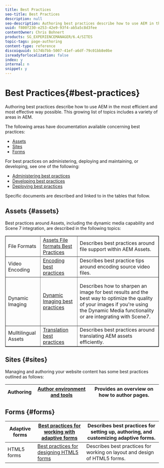 ```yaml
---
title: Best Practices
seo-title: Best Practices
description: null
seo-description: Authoring best practices describe how to use AEM in the most efficient and most effective way possible. This growing list of topics includes a variety of areas in AEM.
uuid: f800f230-e253-42e9-93f4-ab5a5c8d3fee
contentOwner: Chris Bohnert
products: SG_EXPERIENCEMANAGER/6.4/SITES
topic-tags: page-authoring
content-type: reference
discoiquuid: b174b7bb-5007-41ef-a6df-79c01bb8e0be
isreadyforlocalization: false
index: y
internal: n
snippet: y
---
```


# Best Practices{#best-practices}

Authoring best practices describe how to use AEM in the most efficient and most effective way possible. This growing list of topics includes a variety of areas in AEM.

The following areas have documentation available concerning best practices:

* [Assets](#assets)
* [Sites](#sites)
* [Forms](#forms)

For best practices on administering, deploying and maintaining, or developing, see one of the following:

* [Administering best practices](../../administering/using/administer-best-practices.md)
* [Developing best practices](../../developing/using/best-practices.md)
* [Deploying best practices](../../deploying/using/best-practices.md)

Specific documents are described and linked to in the tables that follow.

## Assets {#assets}

Best practices around Assets, including the dynamic media capability and Scene 7 integration, are described in the following topics:

<table border="1" cellpadding="1" cellspacing="0" width="100%"> 
 <tbody>
  <tr>
   <td>File Formats</td> 
   <td><a href="/content/help/en/experience-manager/6-4/assets/using/assets-file-format-best-practices">Assets File formats Best Practices</a></td> 
   <td>Describes best practices around file support within AEM Assets.</td> 
  </tr>
  <tr>
   <td>Video Encoding</td> 
   <td><a href="/content/help/en/experience-manager/6-4/assets/using/video#main-pars_title_7">Encoding best practices</a></td> 
   <td>Describes best practice tips around encoding source video files.</td> 
  </tr>
  <tr>
   <td>Dynamic Imaging</td> 
   <td><a href="/content/help/en/experience-manager/6-4/assets/using/best-practices-for-optimizing-the-quality-of-your-images">Dynamic Imaging best practices</a></td> 
   <td><p>Describes how to sharpen an image for best results and the best way to optimize the quality of your images if you're using the Dynamic Media functionality or are integrating with Scene7. </p> </td> 
  </tr>
  <tr>
   <td>Mulltilingual Assets</td> 
   <td><a href="/content/help/en/experience-manager/6-4/assets/using/best-practices-for-translating-assets-efficiently">Translation best practices</a></td> 
   <td>Describes best practices around translating AEM assets efficiently.</td> 
  </tr>
 </tbody>
</table>

## Sites {#sites}

Managing and authoring your website content has some best practices outlined as follows:

| Authoring | [Author environment and tools](../../classic-ui-authoring/using/classic-page-author-env-tools.md) |Provides an overview on how to author pages. |
|---|---|---|

## Forms {#forms}

| Adaptive forms | [Best practices for working with adaptive forms](/content/help/en/experience-manager/6-4/forms/using/adaptive-forms-best-practices) |Describes best practices for setting up, authoring, and customizing adaptive forms. |
|---|---|---|
| HTML5 forms | [Best practices for designing HTML5 forms](/content/help/en/experience-manager/6-4/forms/using/Best-practices-for-HTML5-forms) |Describes best practices for working on layout and design of HTML5 forms. |

